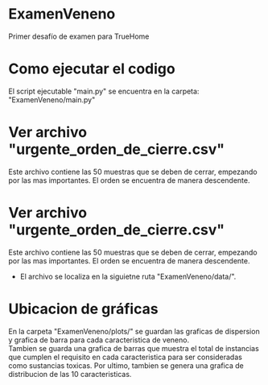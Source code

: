 # ExamenVeneno
Primer desafío de examen para TrueHome

# Como ejecutar el codigo
El script ejecutable "main.py" se encuentra en la carpeta: "ExamenVeneno/main.py"

# Ver archivo "urgente_orden_de_cierre.csv"
Este archivo contiene las 50 muestras que se deben de cerrar, empezando por las mas importantes. El orden se encuentra de manera descendente.

# Ver archivo "urgente_orden_de_cierre.csv"
Este archivo contiene las 50 muestras que se deben de cerrar, empezando por las mas importantes. El orden se encuentra de manera descendente.  
- El archivo se localiza en la siguietne ruta "ExamenVeneno/data/".

# Ubicacion de gráficas
En la carpeta "ExamenVeneno/plots/" se guardan las graficas de  dispersion y grafica de barra para cada caracteristica de veneno.  
Tambien se guarda una grafica de barras que muestra el total de instancias que cumplen el requisito en cada caracteristica para ser consideradas  
como sustancias toxicas. 
Por ultimo, tambien se genera una grafica de distribucion de las 10 caracteristicas.
